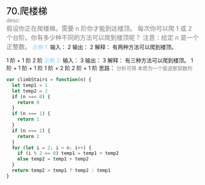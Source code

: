 <font color=black size=5>70.爬楼梯<br></font>
<font color=gray>desc:<br></font>
<font color=gray size=3>
假设你正在爬楼梯。需要 n 阶你才能到达楼顶。
每次你可以爬 1 或 2 个台阶。你有多少种不同的方法可以爬到楼顶呢？
注意：给定 n 是一个正整数。
</font>
<font color=skyblue>示例 1:</font>
<font >
输入： 2
输出： 2
解释： 有两种方法可以爬到楼顶。

1 阶 + 1 阶
2 阶
</font>
<font color=skyblue>示例 2:</font>
<font >
输入： 3
输出： 3
解释： 有三种方法可以爬到楼顶。
1 阶 + 1 阶 + 1 阶
1 阶 + 2 阶
2 阶 + 1 阶
</font>
思路：</font><font color=gray size=2>
分析可得 本质为一个斐波那契数列
</font>

```javascript
var climbStairs = function(n) {
  let temp1 = 1
  let temp2 = 2
  if (n === 0) {
    return 0
  }
  if (n === 1) {
    return 1
  }
  if (n === 2) {
    return 2
  }
  for (let i = 2; i < n; i++) {
    if (i % 2 == 0) temp1 = temp1 + temp2
    else temp2 = temp1 + temp2
  }
  return temp2 > temp1 ? temp2 : temp1
}
```
